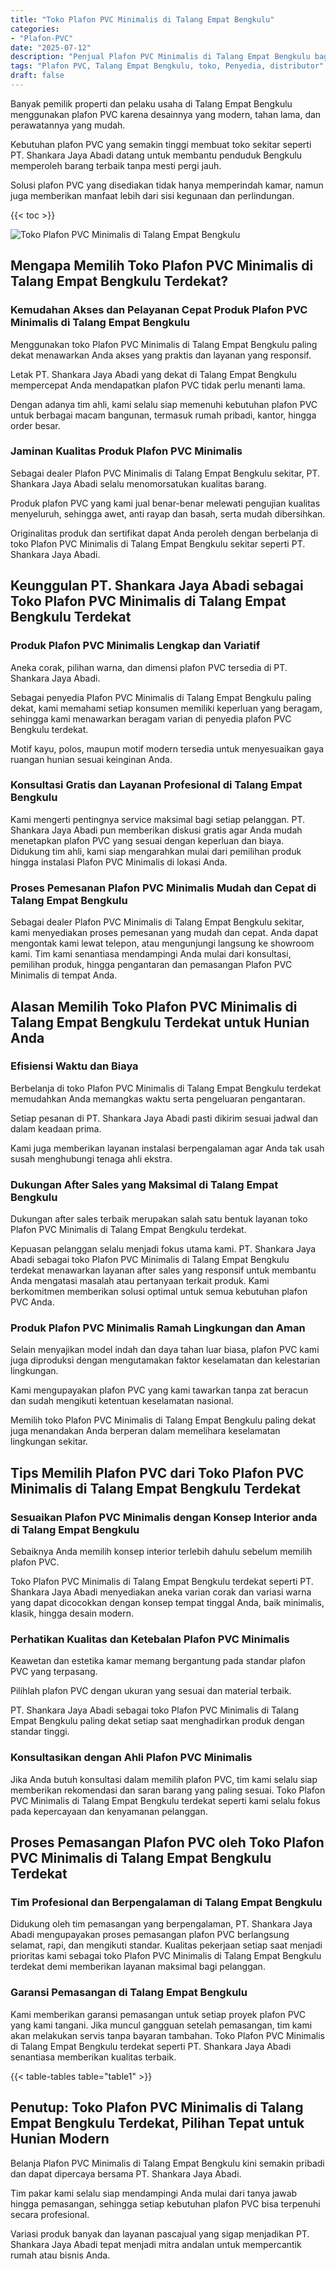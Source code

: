 ```yaml
---
title: "Toko Plafon PVC Minimalis di Talang Empat Bengkulu"
categories: 
- "Plafon-PVC"
date: "2025-07-12"
description: "Penjual Plafon PVC Minimalis di Talang Empat Bengkulu bagi tempat tinggal, kantor, dan toko. Plafon terbaik, pilihan motif, variasi warna menarik, dengan layanan pemasangan ditangani oleh tenaga ahli profesional dan kepastian resmi!|Servis distribusi Plafon PVC Minimalis di Talang Empat Bengkulu untuk kebutuhan rumah, office, atau toko, beserta produk berkualitas dan instalasi oleh tim ahli serta kepastian resmi.|Solusi Plafon PVC Minimalis di Talang Empat Bengkulu yang terbukti untuk rumah, perkantoran, serta gerai, bersama material unggulan dan penempatan oleh tim profesional dan jaminan resmi.|Penyediaan Plafon PVC Minimalis di Talang Empat Bengkulu untuk tempat tinggal, office, dan gerai, beserta plafon berkualitas dan penempatan dikerjakan oleh teknisi berpengalaman, dilengkapi beserta garansi resmi.}"
tags: "Plafon PVC, Talang Empat Bengkulu, toko, Penyedia, distributor"
draft: false
---
```


Banyak pemilik properti dan pelaku usaha di Talang Empat Bengkulu menggunakan plafon PVC karena desainnya yang modern, tahan lama, dan perawatannya yang mudah.

Kebutuhan plafon PVC yang semakin tinggi membuat toko sekitar seperti PT. Shankara Jaya Abadi datang untuk membantu penduduk Bengkulu memperoleh barang terbaik tanpa mesti pergi jauh.

Solusi plafon PVC yang disediakan tidak hanya memperindah kamar, namun juga memberikan manfaat lebih dari sisi kegunaan dan perlindungan.

{{< toc >}}

![Toko Plafon PVC Minimalis di Talang Empat Bengkulu](/images/Plafon-PVC/Toko-Plafon-PVC-Minimalis-di-Talang-Empat-Bengkulu.png)


## Mengapa Memilih Toko Plafon PVC Minimalis di Talang Empat Bengkulu Terdekat?

### Kemudahan Akses dan Pelayanan Cepat Produk Plafon PVC Minimalis di Talang Empat Bengkulu

Menggunakan toko Plafon PVC Minimalis di Talang Empat Bengkulu paling dekat menawarkan Anda akses yang praktis dan layanan yang responsif.

Letak PT. Shankara Jaya Abadi yang dekat di Talang Empat Bengkulu mempercepat Anda mendapatkan plafon PVC tidak perlu menanti lama.

Dengan adanya tim ahli, kami selalu siap memenuhi kebutuhan plafon PVC untuk berbagai macam bangunan, termasuk rumah pribadi, kantor, hingga order besar.

### Jaminan Kualitas Produk Plafon PVC Minimalis

Sebagai dealer Plafon PVC Minimalis di Talang Empat Bengkulu sekitar, PT. Shankara Jaya Abadi selalu menomorsatukan kualitas barang.

Produk plafon PVC yang kami jual benar-benar melewati pengujian kualitas menyeluruh, sehingga awet, anti rayap dan basah, serta mudah dibersihkan.

Originalitas produk dan sertifikat dapat Anda peroleh dengan berbelanja di toko Plafon PVC Minimalis di Talang Empat Bengkulu sekitar seperti PT. Shankara Jaya Abadi.

## Keunggulan PT. Shankara Jaya Abadi sebagai Toko Plafon PVC Minimalis di Talang Empat Bengkulu Terdekat

### Produk Plafon PVC Minimalis Lengkap dan Variatif

Aneka corak, pilihan warna, dan dimensi plafon PVC tersedia di PT. Shankara Jaya Abadi.

Sebagai penyedia Plafon PVC Minimalis di Talang Empat Bengkulu paling dekat, kami memahami setiap konsumen memiliki keperluan yang beragam, sehingga kami menawarkan beragam varian di penyedia plafon PVC Bengkulu terdekat.

Motif kayu, polos, maupun motif modern tersedia untuk menyesuaikan gaya ruangan hunian sesuai keinginan Anda.

### Konsultasi Gratis dan Layanan Profesional di Talang Empat Bengkulu

Kami mengerti pentingnya service maksimal bagi setiap pelanggan. PT. Shankara Jaya Abadi pun memberikan diskusi gratis agar Anda mudah menetapkan plafon PVC yang sesuai dengan keperluan dan biaya. Didukung tim ahli, kami siap mengarahkan mulai dari pemilihan produk hingga instalasi Plafon PVC Minimalis di lokasi Anda.

### Proses Pemesanan Plafon PVC Minimalis Mudah dan Cepat di Talang Empat Bengkulu

Sebagai dealer Plafon PVC Minimalis di Talang Empat Bengkulu sekitar, kami menyediakan proses pemesanan yang mudah dan cepat. Anda dapat mengontak kami lewat telepon, atau mengunjungi langsung ke showroom kami. Tim kami senantiasa mendampingi Anda mulai dari konsultasi, pemilihan produk, hingga pengantaran dan pemasangan Plafon PVC Minimalis di tempat Anda.

## Alasan Memilih Toko Plafon PVC Minimalis di Talang Empat Bengkulu Terdekat untuk Hunian Anda

### Efisiensi Waktu dan Biaya

Berbelanja di toko Plafon PVC Minimalis di Talang Empat Bengkulu terdekat memudahkan Anda memangkas waktu serta pengeluaran pengantaran.

Setiap pesanan di PT. Shankara Jaya Abadi pasti dikirim sesuai jadwal dan dalam keadaan prima.

Kami juga memberikan layanan instalasi berpengalaman agar Anda tak usah susah menghubungi tenaga ahli ekstra.

### Dukungan After Sales yang Maksimal di Talang Empat Bengkulu

Dukungan after sales terbaik merupakan salah satu bentuk layanan toko Plafon PVC Minimalis di Talang Empat Bengkulu terdekat.

Kepuasan pelanggan selalu menjadi fokus utama kami. PT. Shankara Jaya Abadi sebagai toko Plafon PVC Minimalis di Talang Empat Bengkulu terdekat menawarkan layanan after sales yang responsif untuk membantu Anda mengatasi masalah atau pertanyaan terkait produk. Kami berkomitmen memberikan solusi optimal untuk semua kebutuhan plafon PVC Anda.

### Produk Plafon PVC Minimalis Ramah Lingkungan dan Aman

Selain menyajikan model indah dan daya tahan luar biasa, plafon PVC kami juga diproduksi dengan mengutamakan faktor keselamatan dan kelestarian lingkungan.

Kami mengupayakan plafon PVC yang kami tawarkan tanpa zat beracun dan sudah mengikuti ketentuan keselamatan nasional.

Memilih toko Plafon PVC Minimalis di Talang Empat Bengkulu paling dekat juga menandakan Anda berperan dalam memelihara keselamatan lingkungan sekitar.

## Tips Memilih Plafon PVC dari Toko Plafon PVC Minimalis di Talang Empat Bengkulu Terdekat

### Sesuaikan Plafon PVC Minimalis dengan Konsep Interior anda di Talang Empat Bengkulu

Sebaiknya Anda memilih konsep interior terlebih dahulu sebelum memilih plafon PVC.

Toko Plafon PVC Minimalis di Talang Empat Bengkulu terdekat seperti PT. Shankara Jaya Abadi menyediakan aneka varian corak dan variasi warna yang dapat dicocokkan dengan konsep tempat tinggal Anda, baik minimalis, klasik, hingga desain modern.

### Perhatikan Kualitas dan Ketebalan Plafon PVC Minimalis

Keawetan dan estetika kamar memang bergantung pada standar plafon PVC yang terpasang.

Pilihlah plafon PVC dengan ukuran yang sesuai dan material terbaik.

PT. Shankara Jaya Abadi sebagai toko Plafon PVC Minimalis di Talang Empat Bengkulu paling dekat setiap saat menghadirkan produk dengan standar tinggi.

### Konsultasikan dengan Ahli Plafon PVC Minimalis

Jika Anda butuh konsultasi dalam memilih plafon PVC, tim kami selalu siap memberikan rekomendasi dan saran barang yang paling sesuai. Toko Plafon PVC Minimalis di Talang Empat Bengkulu terdekat seperti kami selalu fokus pada kepercayaan dan kenyamanan pelanggan.

## Proses Pemasangan Plafon PVC oleh Toko Plafon PVC Minimalis di Talang Empat Bengkulu Terdekat

### Tim Profesional dan Berpengalaman di Talang Empat Bengkulu

Didukung oleh tim pemasangan yang berpengalaman, PT. Shankara Jaya Abadi mengupayakan proses pemasangan plafon PVC berlangsung selamat, rapi, dan mengikuti standar. Kualitas pekerjaan setiap saat menjadi prioritas kami sebagai toko Plafon PVC Minimalis di Talang Empat Bengkulu terdekat demi memberikan layanan maksimal bagi pelanggan.

### Garansi Pemasangan di Talang Empat Bengkulu

Kami memberikan garansi pemasangan untuk setiap proyek plafon PVC yang kami tangani. Jika muncul gangguan setelah pemasangan, tim kami akan melakukan servis tanpa bayaran tambahan. Toko Plafon PVC Minimalis di Talang Empat Bengkulu terdekat seperti PT. Shankara Jaya Abadi senantiasa memberikan kualitas terbaik.

{{< table-tables table="table1" >}}

## Penutup: Toko Plafon PVC Minimalis di Talang Empat Bengkulu Terdekat, Pilihan Tepat untuk Hunian Modern

Belanja Plafon PVC Minimalis di Talang Empat Bengkulu kini semakin pribadi dan dapat dipercaya bersama PT. Shankara Jaya Abadi.

Tim pakar kami selalu siap mendampingi Anda mulai dari tanya jawab hingga pemasangan, sehingga setiap kebutuhan plafon PVC bisa terpenuhi secara profesional.

Variasi produk banyak dan layanan pascajual yang sigap menjadikan PT. Shankara Jaya Abadi tepat menjadi mitra andalan untuk mempercantik rumah atau bisnis Anda.